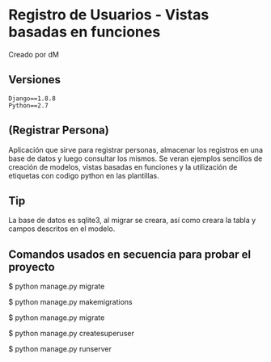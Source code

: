 # Registro de Usuarios - Vistas basadas en funciones

Creado por dM

## Versiones
```
Django==1.8.8
Python==2.7
```

## (Registrar Persona)

Aplicación que sirve para registrar
personas, almacenar los registros en
una base de datos y luego consultar
los mismos. Se veran ejemplos sencillos
de creación de modelos, vistas basadas
en funciones y la utilización de etiquetas
con codigo python en las plantillas.

## Tip

La base de datos es sqlite3, al
migrar se creara, así como
creara la tabla y campos descritos
en el modelo.

## Comandos usados en secuencia para probar el proyecto

$ python manage.py migrate

$ python manage.py makemigrations

$ python manage.py migrate

$ python manage.py createsuperuser

$ python manage.py runserver
